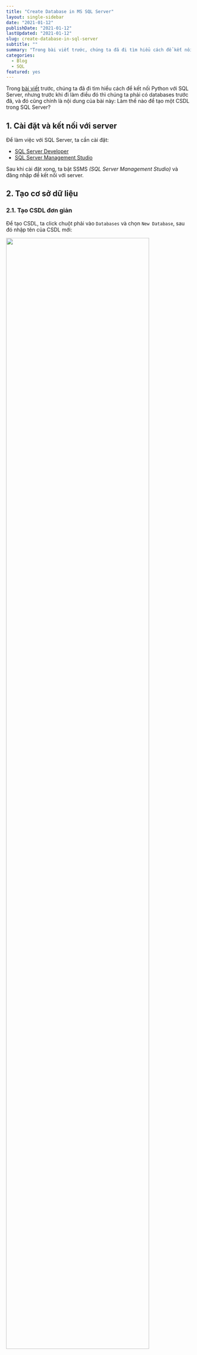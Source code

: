 ```yaml
---
title: "Create Database in MS SQL Server"
layout: single-sidebar
date: "2021-01-12"
publishDate: "2021-01-12"
lastUpdated: "2021-01-12"
slug: create-database-in-sql-server
subtitle: ""
summary: "Trong bài viết trước, chúng ta đã đi tìm hiểu cách để kết nối Python với SQL Server, nhưng trước khi đi làm điều đó thì chúng ta phải có databases trước đã..."
categories:
  - Blog
  - SQL
featured: yes
---
```


Trong [bài viết](/blog/2021-run-sql-from-jupyter-notebook/ "How To run SQL queries from a Jupyter Notebook") trước, chúng ta đã đi tìm hiểu cách để kết nối Python với SQL Server, nhưng trước khi đi làm điều đó thì chúng ta phải có databases trước đã, và đó cũng chính là nội dung của bài này: Làm thế nào để tạo một CSDL trong SQL Server?

## 1. Cài đặt và kết nối với server

Để làm việc với SQL Server, ta cần cài đặt:

- [SQL Server Developer](https://www.microsoft.com/en-us/sql-server/sql-server-downloads)
- [SQL Server Management Studio](https://docs.microsoft.com/en-us/sql/ssms/download-sql-server-management-studio-ssms?view=sql-server-ver15)

Sau khi cài đặt xong, ta bật SSMS _(SQL Server Management Studio)_ và đăng nhập để kết nối với server.

## 2. Tạo cơ sở dữ liệu

### 2.1. Tạo CSDL đơn giản

Để tạo CSDL, ta click chuột phải vào `Databases` và chọn `New Database`, sau đó nhập tên của CSDL mới:

<img src="create-csdl.png" class="center-fig" width=88% >

### 2.2. Tạo một bảng đơn giản

<img src="create-table.png" class="center-fig" width=88% >

Để tạo một bảng, chúng ta click chuột phải vào `Table` và chọn `New Table`. Sau đó, chúng ta nhập vào các thông tin của bảng bao gồm:

- **Column Name**: Tên cột
- **Data Type**: Kiểu dữ liệu của cột
- **Allow Nulls**: Có cho phép giá trị Null hay không

Khi nhập xong các dữ liệu cần thiết, ta click vào `Save` và đặt tên bảng để hoàn thành.

**Một số kiểu dữ liệu cơ bản trong SQL Server:**

|        Kiểu dữ liệu         | Ý Nghĩa                                                        |
| :-------------------------: | -------------------------------------------------------------- |
|          CHAR(10)           | Chuỗi ký tự với độ dài cố định là 10                           |
|          NCHAR(10)          | Tương tự char, nhưng có thể bao gồm các ký tự Unicode          |
|         VARCHAR(50)         | Chuôi ký tự với độ dài tùy biến, tối đa là 50                  |
|        NVARCHAR(50)         | Tương tự nvarchar, nhưng có thể bao gồm các ký tự Unicode      |
|            TEXT             | Chuỗi có chứa độ dài tùy biến, không bao gồm các ký tự Unicode |
|            NTEXT            | Chuỗi có độ dài tùy biến, có thể bao gồm các ký tự Unicode     |
| TINYINT/SMALLINT/INT/BIGINT | Số nguyên với các phạm vi khác nhau                            |
|           DECIMAL           | Lưu trữ số thực có giá trị chính xác                           |
|            FLOAT            | Lưu trữ số thực có giá trị xấp xỉ                              |
|     DATE/TIME/DATETIME      | Kiểu dữ liệu ngày tháng - thời gian                            |

<details>
<summary>
<b>Một số lưu ý khi tạo bảng</b>
</summary>

- Đặt tên bảng với tiền tố bắt đầu bằng tbl, ví dụ: _tbl_Customer_
- Với tên cột, trường, sử dụng chữ viết tắt của tên bảng làm tiền tố
- Trường khóa: Sử dụng kiểu dữ liệu là _uniqueidentifier_
- Một số trường nên sử dụng giá trị mặc định như: _newid(), getdate()_

</details>

### 2.3. Nhập dữ liệu vào bảng

**Cách 1: Sử dụng SSMS**

Để nhập dữ liệu vào bảng, ta click chuột phải vào bảng cần nhập và chọn `Edit Top 200 Rows`

**Cách 2: Nhập dữ liệu từ file CSV**

Để nhập dữ liệu từ file CSV, ta click chuột phải vào database, sau đó chọn: `Task -> Import Data -> Data source: Flat File Source -> ...`

### 2.4. Tạo CSDL từ CSDL mẫu

Giả sử ta có một CSDL mẫu hoặc một CSDL được sao lưu từ một máy chủ nào đó, bây giờ chúng ta muốn thêm nó vào server hiện tại, ta click chuột phải vào `Databases` và chọn: `Restore Database`

<img src="ssms-restore.png" class="center-fig" width=80% >

### 2.5. Tạo bảng từ file CSV

Để tạo bảng từ file CSV, ta click chuột phải vào database, sau đó chọn: `Task -> Import Flat File`

<img src="import-data.png" class="center-fig" width=75% >

### 2.6. Tạo bảng bằng câu lệnh

```sql
-- Tạo Database LearnDS
CREATE DATABASE LearnDS;
GO

-- Sử dụng Database LearnDS
USE LearnDS;
GO
```

```sql
-- Tạo một bảng
-- m là giá trị bắt đầu, n là giá trị tăng thêm
CREATE TABLE [database_name.][schema_name.]table_name (
    pk_column data_type PRIMARY KEY IDENTITY (m, n),
    column_1 data_type NOT NULL,
    column_2 data_type UNIQUE,
    column_3 data_type DEFAULT GETDATE(),
    ...,
    table_constraints
);

-- Một vài ví dụ dòng ràng buộc constraints
-- Khóa chính
CONSTRAINT pk_ma_ts PRIMARY KEY (MaTaiSan),

-- Khóa ngoại
CONSTRAINT FOREIGN KEY (MaKH) REFERENCES KhachHang(MaKH),
```

### 2.7. Nhập dữ liệu bằng câu lệnh

```sql
-- Nhập dữ liệu cơ bản
INSERT INTO table_name (column_list)
VALUES
    (value_list_1),
    (value_list_2),
    ...
    (value_list_n);

-- Nhập dữ liệu từ câu lệnh Select
INSERT INTO table_name (column1, column2, … )
SELECT expression_1, expression_2, …
FROM source_tables
WHERE conditions;
```

**_Ví dụ:_**

```sql
-- Tạo bảng sales.promotions
CREATE TABLE sales.promotions (
    promotion_id INT PRIMARY KEY IDENTITY (1, 1),
    promotion_name VARCHAR (255) NOT NULL,
    discount NUMERIC (3, 2) DEFAULT 0,
    start_date DATE NOT NULL,
    expired_date DATE NOT NULL
);
```

```sql
-- Nhập dữ liệu
INSERT INTO sales.promotions (
    promotion_name,
    discount,
    start_date,
    expired_date
)
VALUES
    (
        '2019 Summer Promotion',
        0.15,
        '20190601',
        '20190901'
    ),
    (
        '2019 Fall Promotion',
        0.20,
        '20191001',
        '20191101'
    ),
    (
        '2019 Winter Promotion',
        0.25,
        '20191201',
        '20200101'
    );
```

---